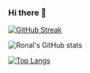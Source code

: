 ### Hi there 👋

<!--
**ronaldiputra09/ronaldiputra09** is a ✨ _special_ ✨ repository because its `README.md` (this file) appears on your GitHub profile.

Here are some ideas to get you started:

- 🔭 I’m currently working on ...
- 🌱 I’m currently learning ...
- 👯 I’m looking to collaborate on ...
- 🤔 I’m looking for help with ...
- 💬 Ask me about ...
- 📫 How to reach me: ...
- 😄 Pronouns: ...
- ⚡ Fun fact: ...
-->

[![GitHub Streak](https://streak-stats.demolab.com?user=ronaldiputra09&theme=dark&locale=id&date_format=j%20M%5B%20Y%5D)](https://git.io/streak-stats)

![Ronal's GitHub stats](https://github-readme-stats.vercel.app/api?username=ronaldiputra09&show_icons=true&theme=transparent)

[![Top Langs](https://github-readme-stats.vercel.app/api/top-langs/?username=ronaldiputra09&hide_progress=true)](https://github.com/anuraghazra/github-readme-stats)
